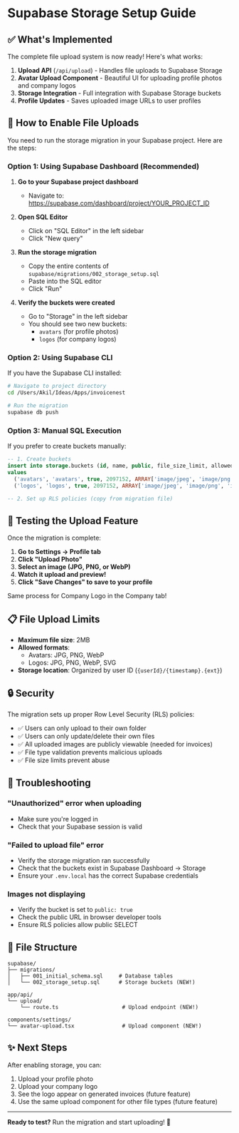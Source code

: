 # Supabase Storage Setup Guide

## ✅ What's Implemented

The complete file upload system is now ready! Here's what works:

1. **Upload API** (`/api/upload`) - Handles file uploads to Supabase Storage
2. **Avatar Upload Component** - Beautiful UI for uploading profile photos and company logos
3. **Storage Integration** - Full integration with Supabase Storage buckets
4. **Profile Updates** - Saves uploaded image URLs to user profiles

## 🚀 How to Enable File Uploads

You need to run the storage migration in your Supabase project. Here are the steps:

### Option 1: Using Supabase Dashboard (Recommended)

1. **Go to your Supabase project dashboard**
   - Navigate to: https://supabase.com/dashboard/project/YOUR_PROJECT_ID

2. **Open SQL Editor**
   - Click on "SQL Editor" in the left sidebar
   - Click "New query"

3. **Run the storage migration**
   - Copy the entire contents of `supabase/migrations/002_storage_setup.sql`
   - Paste into the SQL editor
   - Click "Run"

4. **Verify the buckets were created**
   - Go to "Storage" in the left sidebar
   - You should see two new buckets:
     - `avatars` (for profile photos)
     - `logos` (for company logos)

### Option 2: Using Supabase CLI

If you have the Supabase CLI installed:

```bash
# Navigate to project directory
cd /Users/Akil/Ideas/Apps/invoicenest

# Run the migration
supabase db push
```

### Option 3: Manual SQL Execution

If you prefer to create buckets manually:

```sql
-- 1. Create buckets
insert into storage.buckets (id, name, public, file_size_limit, allowed_mime_types)
values
  ('avatars', 'avatars', true, 2097152, ARRAY['image/jpeg', 'image/png', 'image/webp']::text[]),
  ('logos', 'logos', true, 2097152, ARRAY['image/jpeg', 'image/png', 'image/webp', 'image/svg+xml']::text[]);

-- 2. Set up RLS policies (copy from migration file)
```

## 🧪 Testing the Upload Feature

Once the migration is complete:

1. **Go to Settings → Profile tab**
2. **Click "Upload Photo"**
3. **Select an image (JPG, PNG, or WebP)**
4. **Watch it upload and preview!**
5. **Click "Save Changes" to save to your profile**

Same process for Company Logo in the Company tab!

## 📋 File Upload Limits

- **Maximum file size**: 2MB
- **Allowed formats**:
  - Avatars: JPG, PNG, WebP
  - Logos: JPG, PNG, WebP, SVG
- **Storage location**: Organized by user ID (`{userId}/{timestamp}.{ext}`)

## 🔒 Security

The migration sets up proper Row Level Security (RLS) policies:

- ✅ Users can only upload to their own folder
- ✅ Users can only update/delete their own files
- ✅ All uploaded images are publicly viewable (needed for invoices)
- ✅ File type validation prevents malicious uploads
- ✅ File size limits prevent abuse

## 🐛 Troubleshooting

### "Unauthorized" error when uploading
- Make sure you're logged in
- Check that your Supabase session is valid

### "Failed to upload file" error
- Verify the storage migration ran successfully
- Check that the buckets exist in Supabase Dashboard → Storage
- Ensure your `.env.local` has the correct Supabase credentials

### Images not displaying
- Verify the bucket is set to `public: true`
- Check the public URL in browser developer tools
- Ensure RLS policies allow public SELECT

## 📁 File Structure

```
supabase/
├── migrations/
│   ├── 001_initial_schema.sql     # Database tables
│   └── 002_storage_setup.sql      # Storage buckets (NEW!)
```

```
app/api/
└── upload/
    └── route.ts                    # Upload endpoint (NEW!)
```

```
components/settings/
└── avatar-upload.tsx               # Upload component (NEW!)
```

## ✨ Next Steps

After enabling storage, you can:

1. Upload your profile photo
2. Upload your company logo
3. See the logo appear on generated invoices (future feature)
4. Use the same upload component for other file types (future feature)

---

**Ready to test?** Run the migration and start uploading! 🎉
